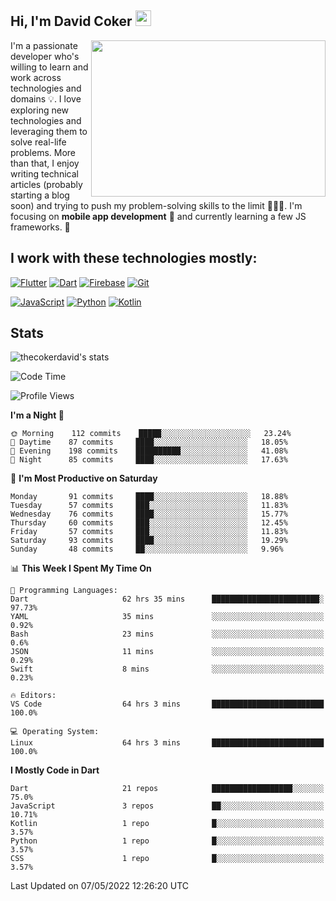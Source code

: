## Hi, I'm David Coker <img src="https://raw.githubusercontent.com/thecokerdavid/thecokerdavid/main/gifs/wave.gif" width="25px">
<img align="right" height="250" width="375" alt="" src="https://raw.githubusercontent.com/thecokerdavid/thecokerdavid/main/gifs/reminisce.gif" width="25px">

<p>I'm a passionate developer who's willing to learn and work across technologies and domains 💡. I love exploring new technologies and leveraging them to solve real-life problems. More than that, I enjoy writing technical articles (probably starting a blog soon) and trying to push my problem-solving skills to the limit  👨🏻‍💻. I'm focusing on <strong>mobile app development</strong> 📱 and currently learning a few JS frameworks. 🤪</p>

## I work with these technologies mostly:

[![Flutter](https://img.shields.io/badge/-Flutter-blue?style=for-the-badge&logo=flutter&logoColor=ffffff)](https://www.flutter.dev/)
[![Dart](https://img.shields.io/badge/-Dart-ffffff?style=for-the-badge&logo=dart&logoColor=blue)](https://www.dart.dev/)
[![Firebase](https://img.shields.io/badge/-Firebase-%23FBB741?style=for-the-badge&logo=firebase&logoColor=FBB741&labelColor=%23ffffff&color=%23FBB741)](https://www.firebase.google.com/)
[![Git](https://img.shields.io/badge/-Git-EB5C38?style=for-the-badge&logo=git&logoColor=%23ffffff)](https://git-scm.com/)

[![JavaScript](https://img.shields.io/badge/-JavaScript-F7DF1E?style=for-the-badge&logo=javascript&logoColor=000000&labelColor=F7DF1E&color=F7DF1E)](https://www.javascript.com/)
[![Python](https://img.shields.io/badge/-Python-yellow?style=for-the-badge&logo=python&logoColor=yellow&labelColor=blue&color=blue)](https://www.python.org/)
[![Kotlin](https://img.shields.io/badge/-Kotlin-7F52FF?style=for-the-badge&logo=Kotlin&logoColor=ffffff)](https://www.kotlinlang.com/)

## Stats

<p><img src="https://github-readme-stats.vercel.app/api?username=thecokerdavid&show_icons=true&hide_border=true&border_radius=10&theme=onedark" alt="thecokerdavid's stats" /></p>

<!--START_SECTION:waka-->
![Code Time](http://img.shields.io/badge/Code%20Time-478%20hrs%2026%20mins-blue)

![Profile Views](http://img.shields.io/badge/Profile%20Views-0-blue)

**I'm a Night 🦉** 

```text
🌞 Morning    112 commits    █████░░░░░░░░░░░░░░░░░░░░   23.24% 
🌆 Daytime    87 commits     ████░░░░░░░░░░░░░░░░░░░░░   18.05% 
🌃 Evening    198 commits    ██████████░░░░░░░░░░░░░░░   41.08% 
🌙 Night      85 commits     ████░░░░░░░░░░░░░░░░░░░░░   17.63%

```
📅 **I'm Most Productive on Saturday** 

```text
Monday       91 commits     ████░░░░░░░░░░░░░░░░░░░░░   18.88% 
Tuesday      57 commits     ███░░░░░░░░░░░░░░░░░░░░░░   11.83% 
Wednesday    76 commits     ████░░░░░░░░░░░░░░░░░░░░░   15.77% 
Thursday     60 commits     ███░░░░░░░░░░░░░░░░░░░░░░   12.45% 
Friday       57 commits     ███░░░░░░░░░░░░░░░░░░░░░░   11.83% 
Saturday     93 commits     ████░░░░░░░░░░░░░░░░░░░░░   19.29% 
Sunday       48 commits     ██░░░░░░░░░░░░░░░░░░░░░░░   9.96%

```


📊 **This Week I Spent My Time On** 

```text
💬 Programming Languages: 
Dart                     62 hrs 35 mins      ████████████████████████░   97.73% 
YAML                     35 mins             ░░░░░░░░░░░░░░░░░░░░░░░░░   0.92% 
Bash                     23 mins             ░░░░░░░░░░░░░░░░░░░░░░░░░   0.6% 
JSON                     11 mins             ░░░░░░░░░░░░░░░░░░░░░░░░░   0.29% 
Swift                    8 mins              ░░░░░░░░░░░░░░░░░░░░░░░░░   0.23%

🔥 Editors: 
VS Code                  64 hrs 3 mins       █████████████████████████   100.0%

💻 Operating System: 
Linux                    64 hrs 3 mins       █████████████████████████   100.0%

```

**I Mostly Code in Dart** 

```text
Dart                     21 repos            ██████████████████░░░░░░░   75.0% 
JavaScript               3 repos             ██░░░░░░░░░░░░░░░░░░░░░░░   10.71% 
Kotlin                   1 repo              █░░░░░░░░░░░░░░░░░░░░░░░░   3.57% 
Python                   1 repo              █░░░░░░░░░░░░░░░░░░░░░░░░   3.57% 
CSS                      1 repo              █░░░░░░░░░░░░░░░░░░░░░░░░   3.57%

```



 Last Updated on 07/05/2022 12:26:20 UTC
<!--END_SECTION:waka-->

<!-- ### Hi there 👋

<img align="center" src="/github-metrics.svg" alt="David Coker's Stats"> -->

<!-- ![David Coker's Most used languages](https://github-readme-stats.vercel.app/api/top-langs?username=thecokerdavid&layout=compact&show_icons=true&count_private=true&theme=gotham) -->

